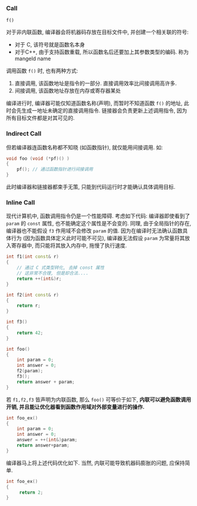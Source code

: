 ### Call

```
f()
```

对于非内联函数, 编译器会将机器码存放在目标文件中, 并创建一个相关联的符号:
- 对于 C, 该符号就是函数名本身
- 对于C++, 由于支持函数重载, 所以函数名后还要加上其参数类型的编码. 称为 mangeld name

调用函数 `f()` 时, 也有两种方式:
1. 直接调用, 该函数地址是指令的一部分. 直接调用效率比间接调用高许多.
2. 间接调用, 该函数地址存放在内存或寄存器某处

编译进行时, 编译器可能仅知道函数名称(声明), 而暂时不知道函数 `f()` 的地址, 此时会先生成一地址未确定的直接调用指令. 链接器会负责更新上述调用指令, 因为所有目标文件都是对其可见的.

### Indirect Call

但若编译器连函数名称都不知晓 (如函数指针), 就仅能用间接调用. 如:

```c
void foo (void (*pf)() )
{
    pf(); // 通过函数指针进行间接调用
}
```

此时编译器和链接器都束手无策, 只能到代码运行时才能确认具体调用目标. 

### Inline Call

现代计算机中, 函数调用指令仍是一个性能障碍. 考虑如下代码: 编译器即使看到了 `param` 的 `const` 属性, 也不能确定这个属性是不会变的. 同理, 由于全局指针的存在, 编译器也不能假设 `f3` 作用域不会修改 `param` 的值. 因为在编译时无法确认函数具体行为 (因为函数具体定义此时可能不可见), 编译器无法假设 `param` 为常量将其放入寄存器中, 而只能将其放入内存中, 拖慢了执行速度.

```cpp
int f1(int const& r)
{
	// 通过 C 式类型转化, 去掉 const 属性
	// 这非常不合理, 但是却合法....
    return ++(int&)r; 
}

int f2(int const& r)
{
    return r;
}

int f3()
{
    return 42;
}

int foo()
{
    int param = 0;
    int answer = 0;
    f2(param);
    f3();
    return answer + param;
}
```

若 `f1,f2,f3` 皆声明为内联函数, 那么 `foo()` 可等价于如下, **内联可以避免函数调用开销, 并且能让优化器看到函数作用域对外部变量进行的操作.**

```cpp
int foo_ex()
{
    int param = 0;
    int answer = 0;
    answer = ++(int&)param;
    return answer+param;
}
```

编译器马上将上述代码优化如下. 当然, 内联可能导致机器码膨胀的问题, 应保持简单.

```c
int foo_ex() 
{  
     return 2; 
}
```

